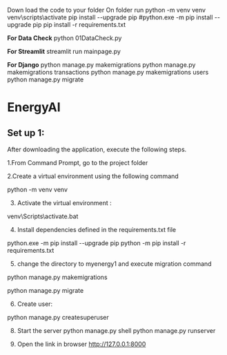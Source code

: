 Down load the code to your folder
On folder run
python -m venv venv
venv\scripts\activate
pip install --upgrade pip
#python.exe -m pip install --upgrade pip
pip install -r requirements.txt

**For Data Check**
python 01DataCheck.py

**For Streamlit**
streamlit run mainpage.py

**For Django**
python manage.py makemigrations
python manage.py makemigrations transactions
python manage.py makemigrations users
python manage.py migrate

# EnergyAI

Set up 1:
---------

After downloading the application, execute the following steps.

1.From Command Prompt, go to the project folder

2.Create a virtual environment using the following command

python -m venv venv

3. Activate the virtual environment :

venv\Scripts\activate.bat

4. Install dependencies defined in the requirements.txt file

python.exe -m pip install --upgrade pip
python -m pip install -r requirements.txt

5. change the directory to myenergy1 and execute migration command

python manage.py makemigrations 

python manage.py migrate

6. Create user:
   
python manage.py createsuperuser

8. Start the server
python manage.py shell
python manage.py runserver

9. Open the link in browser
http://127.0.0.1:8000
